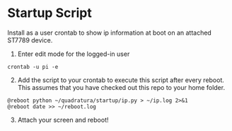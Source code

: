 # Startup Script

Install as a user crontab to show ip information at boot on an attached ST7789 device.

1. Enter edit mode for the logged-in user

```
crontab -u pi -e
```

2. Add the script to your crontab to execute this script after every reboot. This assumes that you have checked out this repo to your home folder.
```
@reboot python ~/quadratura/startup/ip.py > ~/ip.log 2>&1
@reboot date >> ~/reboot.log
```

3. Attach your screen and reboot!

